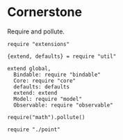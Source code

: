 Cornerstone
===========

Require and pollute.

    require "extensions"

    {extend, defaults} = require "util"

    extend global,
      Bindable: require "bindable"
      Core: require "core"
      defaults: defaults
      extend: extend
      Model: require "model"
      Observable: require "observable"

    require("math").pollute()

    require "./point"
